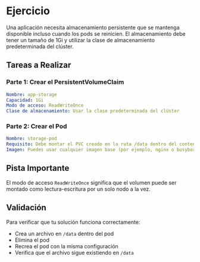 # Ejercicio
Una aplicación necesita almacenamiento persistente que se mantenga disponible incluso cuando los pods se reinicien. El almacenamiento debe tener un tamaño de 1Gi y utilizar la clase de almacenamiento predeterminada del clúster.

## Tareas a Realizar
### Parte 1: Crear el PersistentVolumeClaim

```yaml
Nombre: app-storage
Capacidad: 1Gi
Modo de acceso: ReadWriteOnce
Clase de almacenamiento: Usar la clase predeterminada del clúster
```

### Parte 2: Crear el Pod

```yaml
Nombre: storage-pod
Requisito: Debe montar el PVC creado en la ruta /data dentro del contenedor
Imagen: Puedes usar cualquier imagen base (por ejemplo, nginx o busybox)
```

## Pista Importante
El modo de acceso `ReadWriteOnce` significa que el volumen puede ser montado como lectura-escritura por un solo nodo a la vez.

## Validación
Para verificar que tu solución funciona correctamente:

- Crea un archivo en `/data` dentro del pod
- Elimina el pod
- Recrea el pod con la misma configuración
- Verifica que el archivo sigue existiendo en `/data`


